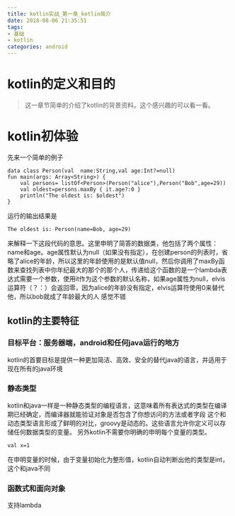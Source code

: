 ```yaml
---
title: kotlin实战_第一章_kotlin简介
date: 2018-08-06 21:35:51
tags:
- 基础
- kotlin
categories: android
---
```

#  kotlin的定义和目的
> 这一章节简单的介绍了kotlin的背景资料。这个感兴趣的可以看一看。

# kotlin初体验
先来一个简单的例子

```
data class Person(val  name:String,val age:Int?=null)
fun main(args: Array<String>) {
    val persons= listOf<Person>(Person("alice"),Person("Bob",age=29))
    val oldest=persons.maxBy { it.age?:0 }
    println("The oldest is: $oldest")
}
```
运行的输出结果是

```
The oldest is: Person(name=Bob, age=29)
```
来解释一下这段代码的意思。这里申明了简答的数据类，他包括了两个属性：name和age。age属性默认为null（如果没有指定），在创建person的列表时，省略了alice的年龄，所以这里的年龄使用的是默认值null，然后你调用了maxBy函数来查找列表中你年纪最大的那个的那个人，传递给这个函数的是一个lambda表达式需要一个参数，使用it作为这个参数的默认名称，如果age属性为null，elvis运算符（？：）会返回零，因为alice的年龄没有指定，elvis运算符使用0来替代他，所以bob就成了年龄最大的人
感觉不错
##  kotlin的主要特征
### 目标平台：服务器端，android和任何java运行的地方
kotlin的首要目标是提供一种更加简洁、高效、安全的替代java的语言，并适用于现在所有的java环境

### 静态类型
kotlin和java一样是一种静态类型的编程语言，这意味着所有表达式的类型在编译期已经确定，而编译器就能验证对象是否包含了你想访问的方法或者字段
这个和动态类型语言形成了鲜明的对比，groovy是动态的。这些语言允许你定义可以存储任何数据类型的变量。
另外kotlin不需要你明确的申明每个变量的类型。
```
val x=1
```
在申明变量的时候，由于变量初始化为整形值，kotlin自动判断出他的类型是int，这个和java不同

###  函数式和面向对象
支持lambda
